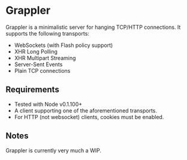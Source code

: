 Grappler
========

Grappler is a minimalistic server for hanging TCP/HTTP connections. It supports the following transports:

- WebSockets (with Flash policy support)
- XHR Long Polling
- XHR Multipart Streaming
- Server-Sent Events
- Plain TCP connections

Requirements
------------

- Tested with Node v0.1.100+
- A client supporting one of the aforementioned transports.
- For HTTP (not websocket) clients, cookies must be enabled.

Notes
-----

Grappler is currently very much a WIP.
